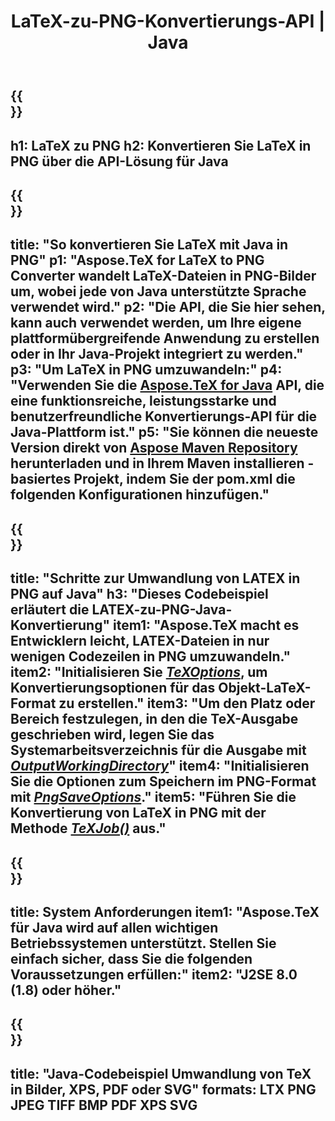 ﻿---
translation: true
template: /_templates/_conversion-child-java.md
title: LaTeX-zu-PNG-Konvertierungs-API | Java
description: LaTeX-zu-PNG-Konvertierungsfunktion. Integrieren Sie diese lokale Java-Bibliothek in Ihr Projekt oder verwenden Sie plattformübergreifende Anwendungen, um LaTeX in PNG zu konvertieren.
keywords: latex zu png api java, latex2png integrieren
url: /java/conversion/latex-to-png/
family: tex
platformtag: java
feature: conversion
informat: LATEX
outformat: PNG
otherformats: BMP TIFF JPEG PDF
---

{{<section banner>}}
---
h1: LaTeX zu PNG
h2: Konvertieren Sie LaTeX in PNG über die API-Lösung für Java
---

{{<section overview>}}
---
title: "So konvertieren Sie LaTeX mit Java in PNG"
p1: "Aspose.TeX for LaTeX to PNG Converter wandelt LaTeX-Dateien in PNG-Bilder um, wobei jede von Java unterstützte Sprache verwendet wird."
p2: "Die API, die Sie hier sehen, kann auch verwendet werden, um Ihre eigene plattformübergreifende Anwendung zu erstellen oder in Ihr Java-Projekt integriert zu werden."
p3: "Um LaTeX in PNG umzuwandeln:"
p4: "Verwenden Sie die [Aspose.TeX for Java](https://products.aspose.com/tex/java) API, die eine funktionsreiche, leistungsstarke und benutzerfreundliche Konvertierungs-API für die Java-Plattform ist."
p5: "Sie können die neueste Version direkt von [Aspose Maven Repository](https://repository.aspose.com/tex/) herunterladen und in Ihrem Maven installieren -basiertes Projekt, indem Sie der pom.xml die folgenden Konfigurationen hinzufügen."
---

{{<section feature1>}}
---
title: "Schritte zur Umwandlung von LATEX in PNG auf Java"
h3: "Dieses Codebeispiel erläutert die LATEX-zu-PNG-Java-Konvertierung"
item1: "Aspose.TeX macht es Entwicklern leicht, LATEX-Dateien in nur wenigen Codezeilen in PNG umzuwandeln."
item2: "Initialisieren Sie [*TeXOptions*](https://reference.aspose.com/tex/java/com.aspose.tex/TeXOptions), um Konvertierungsoptionen für das Objekt-LaTeX-Format zu erstellen."
item3: "Um den Platz oder Bereich festzulegen, in den die TeX-Ausgabe geschrieben wird, legen Sie das Systemarbeitsverzeichnis für die Ausgabe mit [*OutputWorkingDirectory*](https://reference.aspose.com/tex/java/com.aspose.tex/TeXOptions#getOutputWorkingDirectory--)"
item4: "Initialisieren Sie die Optionen zum Speichern im PNG-Format mit [*PngSaveOptions*](https://reference.aspose.com/tex/java/com.aspose.tex.rendering/PngSaveOptions)."
item5: "Führen Sie die Konvertierung von LaTeX in PNG mit der Methode [*TeXJob()*](https://reference.aspose.com/tex/java/com.aspose.tex/TeXJob) aus."
---

{{<section feature2>}}
---
title: System Anforderungen
item1: "Aspose.TeX für Java wird auf allen wichtigen Betriebssystemen unterstützt. Stellen Sie einfach sicher, dass Sie die folgenden Voraussetzungen erfüllen:"
item2: "J2SE 8.0 (1.8) oder höher."
---

{{<section widget>}}
---
title: "Java-Codebeispiel Umwandlung von TeX in Bilder, XPS, PDF oder SVG"
formats: LTX PNG JPEG TIFF BMP PDF XPS SVG
---